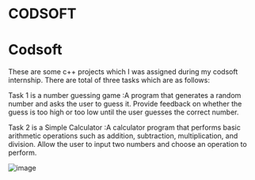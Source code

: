 # CODSOFT

# Codsoft 
These are some c++ projects which I was assigned during my codsoft internship. There are total of three tasks which are as follows:



Task 1 is a number guessing game :A program that generates a random number and asks the
user to guess it. Provide feedback on whether the guess is too
high or too low until the user guesses the correct number.

Task 2 is a Simple Calculator :A calculator program that performs basic arithmetic
operations such as addition, subtraction, multiplication, and
division. Allow the user to input two numbers and choose an
operation to perform.



![image](https://github.com/SMARTHMALIK/Codsoft/assets/104513607/67f31325-7436-4f5a-bd91-a71bd242ca29)

